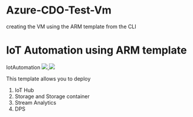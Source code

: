 # Azure-CDO-Test-Vm
creating the VM using the ARM template from the CLI



# IoT Automation using ARM template
IotAutomation
<a href="https://portal.azure.com/#create/Microsoft.Template/uri/https%3A%2F%2Fraw.githubusercontent.com%2Fkingkashyap%2F
Azure-CDO-Test-Vm%2Fmaster%2Fframedtemplate.json" target="_blank">
    <img src="http://azuredeploy.net/deploybutton.png"/>
</a>
<a href="http://armviz.io/#/?load=https%3A%2F%2Fraw.githubusercontent.com%2FElakkiya915%2FTestAutomation%2Fmaster%2Ftesttemplate.json" target="_blank">
    <img src="http://armviz.io/visualizebutton.png"/>
</a>

This template allows you to deploy 

1) IoT Hub
2) Storage and Storage container
3) Stream Analytics 
4) DPS


